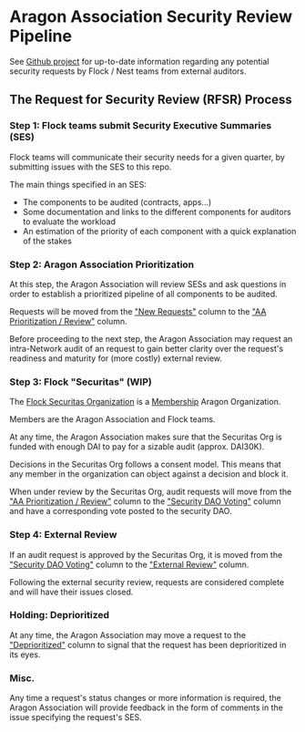 # Aragon Association Security Review Pipeline

See [Github project](https://github.com/aragon/security-review/projects/1) for up-to-date information regarding any potential security requests by Flock / Nest teams from external auditors.

## The Request for Security Review (RFSR) Process

### Step 1: Flock teams submit Security Executive Summaries (SES)

Flock teams will communicate their security needs for a given quarter, by submitting issues with the SES to this repo.

The main things specified in an SES:

  - The components to be audited (contracts, apps…)
  - Some documentation and links to the different components for auditors to evaluate the workload
  - An estimation of the priority of each component with a quick explanation of the stakes

### Step 2: Aragon Association Prioritization

At this step, the Aragon Association will review SESs and ask questions in order to establish a prioritized pipeline of all components to be audited.

Requests will be moved from the ["New Requests"](https://github.com/aragon/security-review/projects/1#column-5283994) column to the ["AA Prioritization / Review"](https://github.com/aragon/security-review/projects/1#column-5283999) column.

Before proceeding to the next step, the Aragon Association may request an intra-Network audit of an request to gain better clarity over the request's readiness and maturity for (more costly) external review.

### Step 3: Flock "Securitas" (WIP)

The [Flock Securitas Organization](https://mainnet.aragon.org/#/securitas) is a [Membership](https://help.aragon.org/article/34-create-a-new-membership-organization) Aragon Organization.

Members are the Aragon Association and Flock teams.

At any time, the Aragon Association makes sure that the Securitas Org is funded with enough DAI to pay for a sizable audit (approx. DAI30K).

Decisions in the Securitas Org follows a consent model. This means that any member in the organization can object against a decision and block it.

When under review by the Securitas Org, audit requests will move from the ["AA Prioritization / Review"](https://github.com/aragon/security-review/projects/1#column-5283999) column to the ["Security DAO Voting"](https://github.com/aragon/security-review/projects/1#column-5284002) column and have a corresponding vote posted to the security DAO.

### Step 4: External Review

If an audit request is approved by the Securitas Org, it is moved from the ["Security DAO Voting"](https://github.com/aragon/security-review/projects/1#column-5284002) column to the ["External Review"](https://github.com/aragon/security-review/projects/1#column-5284006) column.

Following the external security review, requests are considered complete and will have their issues closed.

### Holding: Deprioritized

At any time, the Aragon Association may move a request to the ["Deprioritized"](https://github.com/aragon/security-review/projects/1#column-5284000) column to signal that the request has been deprioritized in its eyes.

### Misc.

Any time a request's status changes or more information is required, the Aragon Association will provide feedback in the form of comments in the issue specifying the request's SES.
